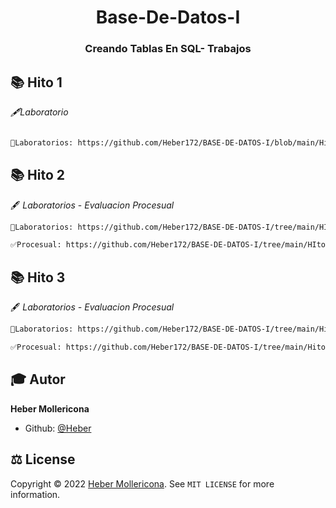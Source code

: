 **<h1 align="center">Base-De-Datos-I</h1>**
<h3 align="center">Creando Tablas En SQL- Trabajos </h3>

## 📚 Hito 1

*🖋Laboratorio*
```sh

📝Laboratorios: https://github.com/Heber172/BASE-DE-DATOS-I/blob/main/Hito1/LABORATORIO%201.pdf
```

## 📚 Hito 2 
🖋
*Laboratorios* - 
*Evaluacion Procesual*
```sh
📝Laboratorios: https://github.com/Heber172/BASE-DE-DATOS-I/tree/main/HIto2/CodigoSQL-E-R
```
```sh
✅Procesual: https://github.com/Heber172/BASE-DE-DATOS-I/tree/main/HIto2/dEFENSA%20H2%20-%20pROCESUAL
```

## 📚 Hito 3
🖋
*Laboratorios - 
Evaluacion Procesual*
```sh
📝Laboratorios: https://github.com/Heber172/BASE-DE-DATOS-I/tree/main/Hito%203/LABORATORIOS
```
```sh
✅Procesual: https://github.com/Heber172/BASE-DE-DATOS-I/tree/main/Hito%203/Procesual%20-H3
```





## 🎓 Autor

**Heber Mollericona**

- Github: [@Heber](https://github.com/Heber172)

## ⚖ License

Copyright © 2022 [Heber Mollericona](https://github.com/Heber172).
See ``MIT LICENSE`` for more information.
